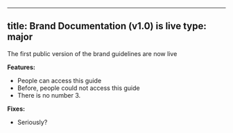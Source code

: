 
---
title: Brand Documentation (v1.0) is live
type: major
---

The first public version of the brand guidelines are now live

**Features:**

* People can access this guide
* Before, people could not access this guide
* There is no number 3.

**Fixes:**

* Seriously?